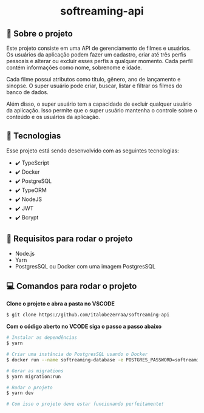 <h1 align="center"> softreaming-api </h1>

## 📑 Sobre o projeto

Este projeto consiste em uma API de gerenciamento de filmes e usuários. Os usuários da aplicação podem fazer um cadastro, criar até três perfis pessoais e alterar ou excluir esses perfis a qualquer momento. Cada perfil contém informações como nome, sobrenome e idade.

Cada filme possui atributos como título, gênero, ano de lançamento e sinopse. O super usuário pode criar, buscar, listar e filtrar os filmes do banco de dados.

Além disso, o super usuário tem a capacidade de excluir qualquer usuário da aplicação. Isso permite que o super usuário mantenha o controle sobre o conteúdo e os usuários da aplicação.

## 🚀 Tecnologias

Esse projeto está sendo desenvolvido com as seguintes tecnologias:

- ✔️ TypeScript
- ✔️ Docker
- ✔️ PostgreSQL
- ✔️ TypeORM
- ✔️ NodeJS
- ✔️ JWT
- ✔️ Bcrypt

## 💾 Requisitos para rodar o projeto

- Node.js
- Yarn
- PostgresSQL ou Docker com uma imagem PostgresSQL

## 💻 Comandos para rodar o projeto

**Clone o projeto e abra a pasta no VSCODE**

```bash
$ git clone https://github.com/italobezerraa/softreaming-api
```

**Com o código aberto no VCODE siga o passo a passo abaixo**

```bash
# Instalar as dependências
$ yarn

# Criar uma instância do PostgresSQL usando o Docker
$ docker run --name softreaming-database -e POSTGRES_PASSWORD=softreaming -p 5432:5432 -d postgres

# Gerar as migrations
$ yarn migration:run

# Rodar o projeto
$ yarn dev

# Com isso o projeto deve estar funcionando perfeitamente!
```
